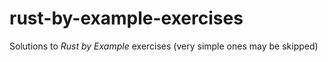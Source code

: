 # rust-by-example-exercises
Solutions to *Rust by Example* exercises (very simple ones may be skipped)
